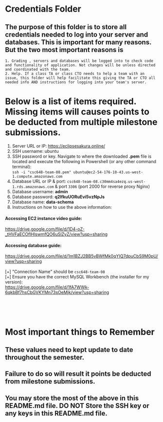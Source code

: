 # Credentials Folder

## The purpose of this folder is to store all credentials needed to log into your server and databases. This is important for many reasons. But the two most important reasons is
    1. Grading , servers and databases will be logged into to check code and functionality of application. Not changes will be unless directed and coordinated with the team.
    2. Help. If a class TA or class CTO needs to help a team with an issue, this folder will help facilitate this giving the TA or CTO all needed info AND instructions for logging into your team's server. 


# Below is a list of items required. Missing items will causes points to be deducted from multiple milestone submissions.

1. Server URL or IP: https://eclipsesakura.online/
2. SSH username: ubuntu
3. SSH password or key. Navigate to where the downloaded **.pem** file is located and execute the following in Powershell (or any other command terminal):</br>
```ssh -i "csc648-team-08.pem" ubuntu@ec2-54-176-10-43.us-west-1.compute.amazonaws.com```
4. Database URL or IP & port: ```csc648-team-08.c30mm4sa4ezq.us-west-1.rds.amazonaws.com``` & port ```3306``` (port 2000 for reverse proxy Nginx)
5. Database username: **admin**
6. Database password: **q2lfkuUORuEvi5vzNpJs**
7. Database name: **data-schema**
8. Instructions on how to use the above information: <br/>
#### Accessing EC2 instance video guide:
https://drive.google.com/file/d/1D4-oZ-_tHVFaECOflHlswmfQO6uSlZyZ/view?usp=sharing
#### Accessing database guide:
https://drive.google.com/file/d/1m1BZJ2BB5vBWfMk0qYIQ7dpuCbS9M0pU/view?usp=sharing</br>
</br>
[+] "Connection Name" should be ```csc648-team-08```</br>
[+] Ensure you have the correct MySQL Workbench (the installer for my version):</br>
https://drive.google.com/file/d/1fA7WWk-6qkbBf7hsCbGVKYMn73sOeMjk/view?usp=sharing

</br></br></br>
# Most important things to Remember
## These values need to kept update to date throughout the semester. <br>
## <strong>Failure to do so will result it points be deducted from milestone submissions.</strong><br>
## You may store the most of the above in this README.md file. DO NOT Store the SSH key or any keys in this README.md file.
